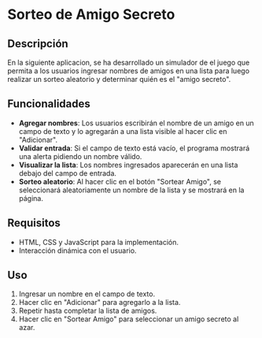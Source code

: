 # Sorteo de Amigo Secreto

## Descripción
En la siguiente aplicacion, se ha desarrollado un simulador de el juego que permita a los usuarios ingresar nombres de amigos en una lista para luego realizar un sorteo aleatorio y determinar quién es el "amigo secreto".

## Funcionalidades
- **Agregar nombres**: Los usuarios escribirán el nombre de un amigo en un campo de texto y lo agregarán a una lista visible al hacer clic en "Adicionar".
- **Validar entrada**: Si el campo de texto está vacío, el programa mostrará una alerta pidiendo un nombre válido.
- **Visualizar la lista**: Los nombres ingresados aparecerán en una lista debajo del campo de entrada.
- **Sorteo aleatorio**: Al hacer clic en el botón "Sortear Amigo", se seleccionará aleatoriamente un nombre de la lista y se mostrará en la página.

## Requisitos
- HTML, CSS y JavaScript para la implementación.
- Interacción dinámica con el usuario.

## Uso
1. Ingresar un nombre en el campo de texto.
2. Hacer clic en "Adicionar" para agregarlo a la lista.
3. Repetir hasta completar la lista de amigos.
4. Hacer clic en "Sortear Amigo" para seleccionar un amigo secreto al azar.
